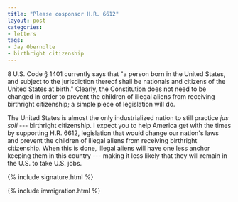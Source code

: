 ```yaml
---
title: "Please cosponsor H.R. 6612"
layout: post
categories:
- letters
tags:
- Jay Obernolte
- birthright citizenship
---
```


8 U.S. Code § 1401 currently says that "a person born in the United States, and subject to the jurisdiction thereof shall be nationals and citizens of the United States at birth." Clearly, the Constitution does not need to be changed in order to prevent the children of illegal aliens from receiving birthright citizenship; a simple piece of legislation will do.

The United States is almost the only industrialized nation to still practice *jus soli* --- birthright citizenship. I expect you to help America get with the times by supporting H.R. 6612, legislation that would change our nation's laws and prevent the children of illegal aliens from receiving birthright citizenship. When this is done, illegal aliens will have one less anchor keeping them in this country --- making it less likely that they will remain in the U.S. to take U.S. jobs.

{% include signature.html %}

{% include immigration.html %}
